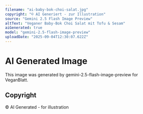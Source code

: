 ```yaml
---
filename: "ai-baby-bok-choi-salat.jpg"
copyright: "© AI Generiert - zur Illustration"
source: "Gemini 2.5 Flash Image Preview"
altText: "Veganer Baby-Bok Choi Salat mit Tofu & Sesam"
aiGenerated: true
model: "gemini-2.5-flash-image-preview"
uploadDate: "2025-09-04T12:30:07.622Z"
---
```


# AI Generated Image

This image was generated by gemini-2.5-flash-image-preview for VeganBlatt.

## Copyright
© AI Generated - for illustration
